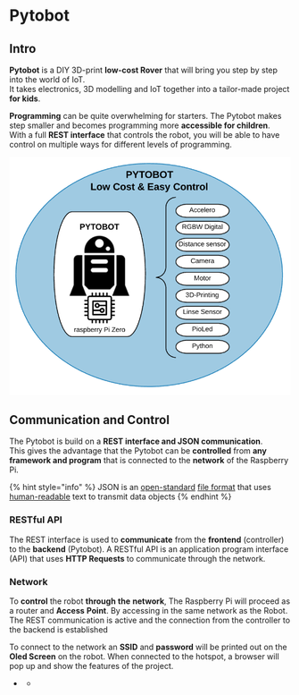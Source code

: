 # Pytobot

## Intro

**Pytobot** is a DIY 3D-print **low-cost Rover** that will bring you step by step into the world of IoT.  
It takes electronics, 3D modelling and IoT together into a tailor-made project **for kids**.

**Programming** can be quite overwhelming for starters. The Pytobot makes step smaller and becomes programming more **accessible for children**.  
With a full **REST interface** that controls the robot, you will be able to have control on multiple ways for different levels of programming.

![](.gitbook/assets/screenshot-2019-05-27-at-15.29.30.png)

## Communication and Control

The Pytobot is build on a **REST interface and JSON communication**.  
This gives the advantage that the Pytobot can be **controlled** from **any framework and program** that is connected to the **network** of the Raspberry Pi.

{% hint style="info" %}
JSON is an [open-standard](https://en.wikipedia.org/wiki/Open_standard) [file format](https://en.wikipedia.org/wiki/File_format) that uses [human-readable](https://en.wikipedia.org/wiki/Human-readable_medium) text to transmit data objects
{% endhint %}

### RESTful API

The REST interface is used to **communicate** from the **frontend** \(controller\) to the **backend** \(Pytobot\). A RESTful API is an application program interface \(API\) that uses **HTTP Requests** to communicate through the network.

### Network

To **control** the robot **through** **the** **network**, The Raspberry Pi will proceed as a router and **Access** **Point**. By accessing in the same network as the Robot. The REST communication is active and the connection from the controller to the backend is established

To connect to the network an **SSID** and **password** will be printed out on the **Oled Screen** on the robot. When connected to the hotspot, a browser will pop up and show the features of the project.

* * 

